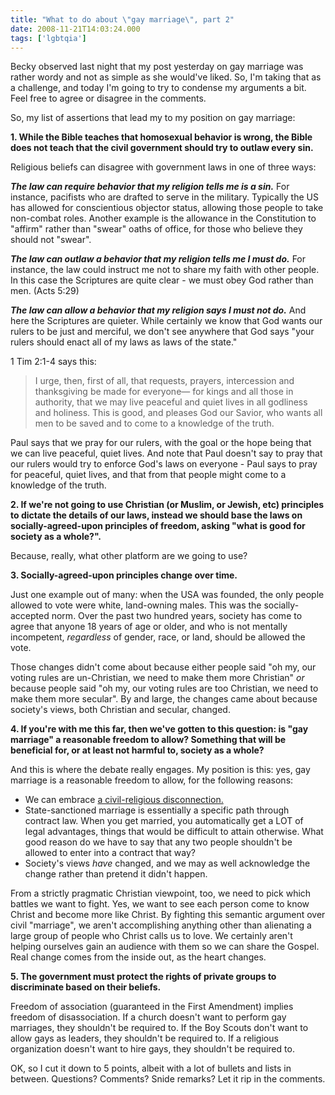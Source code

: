 ```yaml
---
title: "What to do about \"gay marriage\", part 2"
date: 2008-11-21T14:03:24.000
tags: ['lgbtqia']
---
```


Becky observed last night that my post yesterday on gay marriage was rather wordy and not as simple as she would've liked. So, I'm taking that as a challenge, and today I'm going to try to condense my arguments a bit. Feel free to agree or disagree in the comments.

So, my list of assertions that lead my to my position on gay marriage:

**1\. While the Bible teaches that homosexual behavior is wrong, the Bible does not teach that the civil government should try to outlaw every sin.**

Religious beliefs can disagree with government laws in one of three ways:

**_The law can require behavior that my religion tells me is a sin._** For instance, pacifists who are drafted to serve in the military. Typically the US has allowed for conscientious objector status, allowing those people to take non-combat roles. Another example is the allowance in the Constitution to "affirm" rather than "swear" oaths of office, for those who believe they should not "swear".

**_The law can outlaw a behavior that my religion tells me I must do._** For instance, the law could instruct me not to share my faith with other people. In this case the Scriptures are quite clear - we must obey God rather than men. (Acts 5:29)

**_The law can allow a behavior that my religion says I must not do._** And here the Scriptures are quieter. While certainly we know that God wants our rulers to be just and merciful, we don't see anywhere that God says "your rulers should enact all of my laws as laws of the state."

1 Tim 2:1-4 says this:

> I urge, then, first of all, that requests, prayers, intercession and thanksgiving be made for everyone— for kings and all those in authority, that we may live peaceful and quiet lives in all godliness and holiness. This is good, and pleases God our Savior, who wants all men to be saved and to come to a knowledge of the truth.

Paul says that we pray for our rulers, with the goal or the hope being that we can live peaceful, quiet lives. And note that Paul doesn't say to pray that our rulers would try to enforce God's laws on everyone - Paul says to pray for peaceful, quiet lives, and that from that people might come to a knowledge of the truth.

**2\. If we're not going to use Christian (or Muslim, or Jewish, etc) principles to dictate the details of our laws, instead we should base the laws on socially-agreed-upon principles of freedom, asking "what is good for society as a whole?".**

Because, really, what other platform are we going to use?

**3\. Socially-agreed-upon principles change over time.**

Just one example out of many: when the USA was founded, the only people allowed to vote were white, land-owning males. This was the socially-accepted norm. Over the past two hundred years, society has come to agree that anyone 18 years of age or older, and who is not mentally incompetent, _regardless_ of gender, race, or land, should be allowed the vote.

Those changes didn't come about because either people said "oh my, our voting rules are un-Christian, we need to make them more Christian" _or_ because people said "oh my, our voting rules are too Christian, we need to make them more secular". By and large, the changes came about because society's views, both Christian and secular, changed.

**4\. If you're with me this far, then we've gotten to this question: is "gay marriage" a reasonable freedom to allow? Something that will be beneficial for, or at least not harmful to, society as a whole?**

And this is where the debate really engages. My position is this: yes, gay marriage is a reasonable freedom to allow, for the following reasons:

- We can embrace [a civil-religious disconnection.](/08/11/recognizing-the-civil-religious-disconnect-or-what-to-do-about-gay-marriage/)
- State-sanctioned marriage is essentially a specific path through contract law. When you get married, you automatically get a LOT of legal advantages, things that would be difficult to attain otherwise. What good reason do we have to say that any two people shouldn't be allowed to enter into a contract that way?
- Society's views _have_ changed, and we may as well acknowledge the change rather than pretend it didn't happen.

From a strictly pragmatic Christian viewpoint, too, we need to pick which battles we want to fight. Yes, we want to see each person come to know Christ and become more like Christ. By fighting this semantic argument over civil "marriage", we aren't accomplishing anything other than alienating a large group of people who Christ calls us to love. We certainly aren't helping ourselves gain an audience with them so we can share the Gospel. Real change comes from the inside out, as the heart changes.

**5\. The government must protect the rights of private groups to discriminate based on their beliefs.**

Freedom of association (guaranteed in the First Amendment) implies freedom of disassociation. If a church doesn't want to perform gay marriages, they shouldn't be required to. If the Boy Scouts don't want to allow gays as leaders, they shouldn't be required to. If a religious organization doesn't want to hire gays, they shouldn't be required to.

OK, so I cut it down to 5 points, albeit with a lot of bullets and lists in between. Questions? Comments? Snide remarks? Let it rip in the comments.
